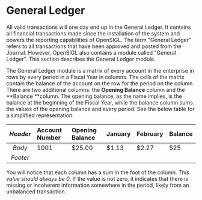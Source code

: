 # General Ledger

All valid transactions will one day end up in the General Ledger.  It contains all financial transactions made since the installation of the system and powers the reporting capabilities of OpenSIGL.  The term "General Ledger" refers to all transactions that have been approved and posted from the Journal.  However, OpenSIGL also contains a module called "General Ledger".  This section describes the General Ledger module.

The General Ledger module is a matrix of every account in the enterprise in rows by every period in a Fiscal Year in columns.  The cells of the matrix contain the balance of the account on the row for the period on the column.  There are two additional columns: the **Opening Balance** column and the **Balance **column.  The opening balance, as the name implies, is the balance at the beginning of the Fiscal Year, while the balance column sums the values of the opening balance and every period.  See the below table for a simplified representation:

| _Header_ | Account Number | Opening Balance | January | February | Balance |
| :---: | :--- | :--- | :--- | :--- | :--- |
| _Body_ | 1001 | $25.00 | $1.13 | $2.27 | $25 |
| _Footer_ |  |  |  |  |  |

You will notice that each column has a sum in the foot of the column.  _This value should always be 0_.  If the value is not zero, it indicates that there is missing or incoherent information somewhere in the period, likely from an unbalanced transaction.

